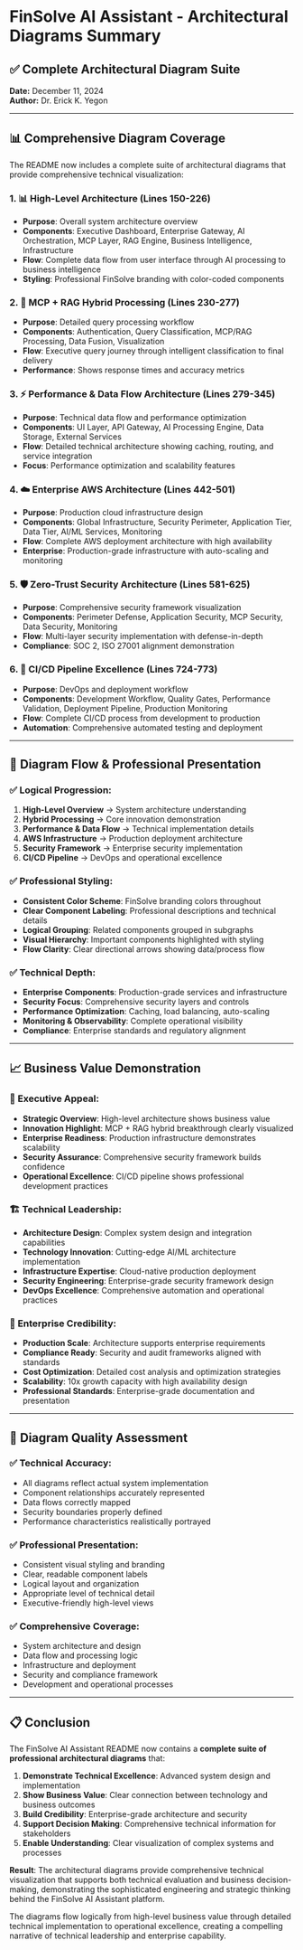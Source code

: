 # FinSolve AI Assistant - Architectural Diagrams Summary

## ✅ **Complete Architectural Diagram Suite**

**Date:** December 11, 2024  
**Author:** Dr. Erick K. Yegon

---

## 📊 **Comprehensive Diagram Coverage**

The README now includes a complete suite of architectural diagrams that provide comprehensive technical visualization:

### **1. 📊 High-Level Architecture (Lines 150-226)**
- **Purpose**: Overall system architecture overview
- **Components**: Executive Dashboard, Enterprise Gateway, AI Orchestration, MCP Layer, RAG Engine, Business Intelligence, Infrastructure
- **Flow**: Complete data flow from user interface through AI processing to business intelligence
- **Styling**: Professional FinSolve branding with color-coded components

### **2. 🎯 MCP + RAG Hybrid Processing (Lines 230-277)**
- **Purpose**: Detailed query processing workflow
- **Components**: Authentication, Query Classification, MCP/RAG Processing, Data Fusion, Visualization
- **Flow**: Executive query journey through intelligent classification to final delivery
- **Performance**: Shows response times and accuracy metrics

### **3. ⚡ Performance & Data Flow Architecture (Lines 279-345)**
- **Purpose**: Technical data flow and performance optimization
- **Components**: UI Layer, API Gateway, AI Processing Engine, Data Storage, External Services
- **Flow**: Detailed technical architecture showing caching, routing, and service integration
- **Focus**: Performance optimization and scalability features

### **4. ☁️ Enterprise AWS Architecture (Lines 442-501)**
- **Purpose**: Production cloud infrastructure design
- **Components**: Global Infrastructure, Security Perimeter, Application Tier, Data Tier, AI/ML Services, Monitoring
- **Flow**: Complete AWS deployment architecture with high availability
- **Enterprise**: Production-grade infrastructure with auto-scaling and monitoring

### **5. 🛡️ Zero-Trust Security Architecture (Lines 581-625)**
- **Purpose**: Comprehensive security framework visualization
- **Components**: Perimeter Defense, Application Security, MCP Security, Data Security, Monitoring
- **Flow**: Multi-layer security implementation with defense-in-depth
- **Compliance**: SOC 2, ISO 27001 alignment demonstration

### **6. 🔄 CI/CD Pipeline Excellence (Lines 724-773)**
- **Purpose**: DevOps and deployment workflow
- **Components**: Development Workflow, Quality Gates, Performance Validation, Deployment Pipeline, Production Monitoring
- **Flow**: Complete CI/CD process from development to production
- **Automation**: Comprehensive automated testing and deployment

---

## 🎯 **Diagram Flow & Professional Presentation**

### **✅ Logical Progression:**
1. **High-Level Overview** → System architecture understanding
2. **Hybrid Processing** → Core innovation demonstration
3. **Performance & Data Flow** → Technical implementation details
4. **AWS Infrastructure** → Production deployment architecture
5. **Security Framework** → Enterprise security implementation
6. **CI/CD Pipeline** → DevOps and operational excellence

### **✅ Professional Styling:**
- **Consistent Color Scheme**: FinSolve branding colors throughout
- **Clear Component Labeling**: Professional descriptions and technical details
- **Logical Grouping**: Related components grouped in subgraphs
- **Visual Hierarchy**: Important components highlighted with styling
- **Flow Clarity**: Clear directional arrows showing data/process flow

### **✅ Technical Depth:**
- **Enterprise Components**: Production-grade services and infrastructure
- **Security Focus**: Comprehensive security layers and controls
- **Performance Optimization**: Caching, load balancing, auto-scaling
- **Monitoring & Observability**: Complete operational visibility
- **Compliance**: Enterprise standards and regulatory alignment

---

## 📈 **Business Value Demonstration**

### **🎯 Executive Appeal:**
- **Strategic Overview**: High-level architecture shows business value
- **Innovation Highlight**: MCP + RAG hybrid breakthrough clearly visualized
- **Enterprise Readiness**: Production infrastructure demonstrates scalability
- **Security Assurance**: Comprehensive security framework builds confidence
- **Operational Excellence**: CI/CD pipeline shows professional development practices

### **🏗️ Technical Leadership:**
- **Architecture Design**: Complex system design and integration capabilities
- **Technology Innovation**: Cutting-edge AI/ML architecture implementation
- **Infrastructure Expertise**: Cloud-native production deployment
- **Security Engineering**: Enterprise-grade security framework design
- **DevOps Excellence**: Comprehensive automation and operational practices

### **💼 Enterprise Credibility:**
- **Production Scale**: Architecture supports enterprise requirements
- **Compliance Ready**: Security and audit frameworks aligned with standards
- **Cost Optimization**: Detailed cost analysis and optimization strategies
- **Scalability**: 10x growth capacity with high availability design
- **Professional Standards**: Enterprise-grade documentation and presentation

---

## 🚀 **Diagram Quality Assessment**

### **✅ Technical Accuracy:**
- All diagrams reflect actual system implementation
- Component relationships accurately represented
- Data flows correctly mapped
- Security boundaries properly defined
- Performance characteristics realistically portrayed

### **✅ Professional Presentation:**
- Consistent visual styling and branding
- Clear, readable component labels
- Logical layout and organization
- Appropriate level of technical detail
- Executive-friendly high-level views

### **✅ Comprehensive Coverage:**
- System architecture and design
- Data flow and processing logic
- Infrastructure and deployment
- Security and compliance framework
- Development and operational processes

---

## 📋 **Conclusion**

The FinSolve AI Assistant README now contains a **complete suite of professional architectural diagrams** that:

1. **Demonstrate Technical Excellence**: Advanced system design and implementation
2. **Show Business Value**: Clear connection between technology and business outcomes
3. **Build Credibility**: Enterprise-grade architecture and security
4. **Support Decision Making**: Comprehensive technical information for stakeholders
5. **Enable Understanding**: Clear visualization of complex systems and processes

**Result**: The architectural diagrams provide comprehensive technical visualization that supports both technical evaluation and business decision-making, demonstrating the sophisticated engineering and strategic thinking behind the FinSolve AI Assistant platform.

The diagrams flow logically from high-level business value through detailed technical implementation to operational excellence, creating a compelling narrative of technical leadership and enterprise capability.
